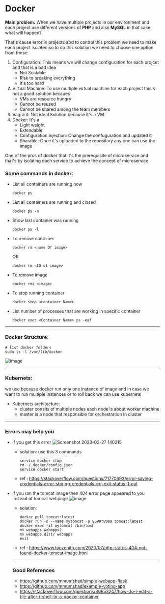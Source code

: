 # Docker

**Main problem:**
 When we have multiple projects in our environment and each project use different versions of **PHP** and also **MySQL** in that case what will happen?
 
 That's cause error in projects abd to control this problem we need to make each project isolated so to do this solution we need to choose one option from those:
 1. Configuration: This means we will change configuration for each projcet and that is a bad idea
    + Not Scalable 
    + Risk to breaking everything
    + it's too hard
 2. Virtual Machine: To use multiple virtual machine for each project this's not a good solution becaues 
    + VMs are resource hungry
    + Cannot be reused 
    + Cannot be shared among the team members     
 3. Vagrant: Not ideal Solution because it's a VM 
 4. Docker: It's a 
    + Light weight
    + Extendable
    + Configuration injection: Change the confuguration and updated it
    + Sharable: Once it's uploaded to the repository any one can use the image  
 
One of the pros of docker that it's the prerequisite of microservice and that's by isolating each service to achieve the concept of microservice.

### Some commands in docker:

- List all containers are running now
  ```
  docker ps
  ```
- List all containers are running and closed
  ```
  docker ps -a
  ```
- Show last container was running 
  ```
  docker ps -l
  ```
  
- To remove container  
  ```
  docker rm <name Of image> 
  ```
    OR
  ```
  docker rm <ID of image> 
  ```
  
- To remove image  
  ```
  docker rmi <image> 
  ```
- To stop running container  
  ```
  docker stop <container Name>
  ```
- List number of processes that are working in specific container  
  ```
  docker exec <Container Name> ps -eaf
  ```
 
___

### Docker Structure:
```
# list docker folders
sudo ls -l /var/lib/docker
```
![image](https://user-images.githubusercontent.com/63751555/222992644-08a083a8-ca7c-4b6d-bf80-8204e0ba7425.png)

____
### Kubernets:
we use because docker run only one instance of image 
and in case we want to run multiple instances or to roll back we can use kubernets

  + Kubernets architecture:
      + cluster consits of multiple nodes each node is about worker machine
      + master is a node that responsible for orchestration in cluster 
    

___
 
 ### Errors may help you 
 
 + if you get this error 
 ![Screenshot 2023-02-27 140215](https://user-images.githubusercontent.com/63751555/221559100-e44cdc44-bfa2-42da-9832-077140ac3ef7.png)
  
   + solution: use this 3 commands
     ```
     service docker stop 
     rm ~/.docker/config.json 
     service docker start
     ```
   + ref : https://stackoverflow.com/questions/71770693/error-saving-credentials-error-storing-credentials-err-exit-status-1-out
   
   
   
 + if you ran the tomcat image then 404 error page appeared to you instead of tomcat webpage 
  ![image](https://user-images.githubusercontent.com/63751555/222397615-1f15c829-ed61-4017-a530-cc4f04f12812.png)
    + solution:
      ```
      docker pull tomcat:latest
      docker run -d --name mytomcat -p 8080:8080 tomcat:latest
      docker exec -it mytomcat /bin/bash
      mv webapps webapps2
      mv webapps.dist/ webapps
      exit
      ```
 

    + ref : https://www.topzenith.com/2020/07/http-status-404-not-found-docker-tomcat-image.html 
   
   ---
   ### Good References
   + https://github.com/mmumshad/simple-webapp-flask
   + https://github.com/mmumshad/example-voting-app
   + https://stackoverflow.com/questions/30853247/how-do-i-edit-a-file-after-i-shell-to-a-docker-container
   
   
  
 
  
